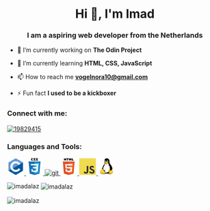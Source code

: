 <h1 align="center">Hi 👋, I'm Imad</h1>
<h3 align="center">I am a aspiring web developer from the Netherlands</h3>

- 🔭 I’m currently working on **The Odin Project**

- 🌱 I’m currently learning **HTML, CSS, JavaScript**

- 📫 How to reach me **vogelnora10@gmail.com**

- ⚡ Fun fact **I used to be a kickboxer**

<h3 align="left">Connect with me:</h3>
<p align="left">
<a href="https://stackoverflow.com/users/19829415" target="blank"><img align="center" src="https://raw.githubusercontent.com/rahuldkjain/github-profile-readme-generator/master/src/images/icons/Social/stack-overflow.svg" alt="19829415" height="30" width="40" /></a>
</p>

<h3 align="left">Languages and Tools:</h3>
<p align="left"> <a href="https://www.cprogramming.com/" target="_blank" rel="noreferrer"> <img src="https://raw.githubusercontent.com/devicons/devicon/master/icons/c/c-original.svg" alt="c" width="40" height="40"/> </a> <a href="https://www.w3schools.com/css/" target="_blank" rel="noreferrer"> <img src="https://raw.githubusercontent.com/devicons/devicon/master/icons/css3/css3-original-wordmark.svg" alt="css3" width="40" height="40"/> </a> <a href="https://git-scm.com/" target="_blank" rel="noreferrer"> <img src="https://www.vectorlogo.zone/logos/git-scm/git-scm-icon.svg" alt="git" width="40" height="40"/> </a> <a href="https://www.w3.org/html/" target="_blank" rel="noreferrer"> <img src="https://raw.githubusercontent.com/devicons/devicon/master/icons/html5/html5-original-wordmark.svg" alt="html5" width="40" height="40"/> </a> <a href="https://developer.mozilla.org/en-US/docs/Web/JavaScript" target="_blank" rel="noreferrer"> <img src="https://raw.githubusercontent.com/devicons/devicon/master/icons/javascript/javascript-original.svg" alt="javascript" width="40" height="40"/> </a> <a href="https://www.linux.org/" target="_blank" rel="noreferrer"> <img src="https://raw.githubusercontent.com/devicons/devicon/master/icons/linux/linux-original.svg" alt="linux" width="40" height="40"/> </a> </p>

<p><img align="left" src="https://github-readme-stats.vercel.app/api/top-langs?username=imadalaz&show_icons=true&locale=en&layout=compact" alt="imadalaz" /></p>

<p>&nbsp;<img align="center" src="https://github-readme-stats.vercel.app/api?username=imadalaz&show_icons=true&locale=en" alt="imadalaz" /></p>

<p><img align="center" src="https://github-readme-streak-stats.herokuapp.com/?user=imadalaz&" alt="imadalaz" /></p>
